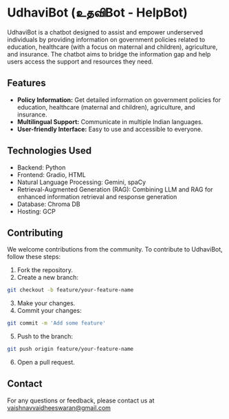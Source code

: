 # UdhaviBot (உதவிBot - HelpBot) 

UdhaviBot is a chatbot designed to assist and empower underserved individuals by providing information on government policies related to education, healthcare (with a focus on maternal and children), agriculture, and insurance. The chatbot aims to bridge the information gap and help users access the support and resources they need.

## Features
- **Policy Information:** Get detailed information on government policies for education, healthcare (maternal and children), agriculture, and insurance.
- **Multilingual Support:** Communicate in multiple Indian languages.
- **User-friendly Interface:** Easy to use and accessible to everyone.

## Technologies Used
- Backend: Python
- Frontend: Gradio, HTML
- Natural Language Processing: Gemini, spaCy
- Retrieval-Augmented Generation (RAG): Combining LLM and RAG for enhanced information retrieval and response generation
- Database: Chroma DB
- Hosting: GCP

## Contributing
We welcome contributions from the community. To contribute to UdhaviBot, follow these steps:
1. Fork the repository.
2. Create a new branch: 
```bash
git checkout -b feature/your-feature-name
```
3. Make your changes.
4. Commit your changes:
```bash
git commit -m 'Add some feature'
```
5. Push to the branch:
```bash
git push origin feature/your-feature-name
```
6. Open a pull request.

## Contact
For any questions or feedback, please contact us at vaishnavvaidheeswaran@gmail.com

